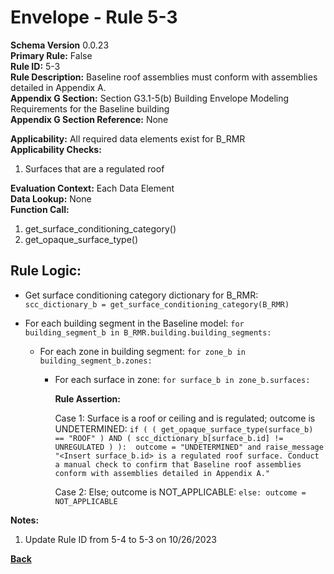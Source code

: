 # Envelope - Rule 5-3
**Schema Version** 0.0.23  
**Primary Rule:** False  
**Rule ID:** 5-3  
**Rule Description:** Baseline roof assemblies must conform with assemblies detailed in Appendix A.  
**Appendix G Section:** Section G3.1-5(b) Building Envelope Modeling Requirements for the Baseline building  
**Appendix G Section Reference:** None  

**Applicability:** All required data elements exist for B_RMR  
**Applicability Checks:**
  1. Surfaces that are a regulated roof

**Evaluation Context:** Each Data Element  
**Data Lookup:** None  
**Function Call:**
  1. get_surface_conditioning_category()  
  2. get_opaque_surface_type()  

## Rule Logic:  

- Get surface conditioning category dictionary for B_RMR: ```scc_dictionary_b = get_surface_conditioning_category(B_RMR)```  

- For each building segment in the Baseline model: ```for building_segment_b in B_RMR.building.building_segments:```  

  - For each zone in building segment: ```for zone_b in building_segment_b.zones:```  

    - For each surface in zone: ```for surface_b in zone_b.surfaces:```  

        **Rule Assertion:**  

        Case 1: Surface is a roof or ceiling and is regulated; outcome is UNDETERMINED: ```if ( ( get_opaque_surface_type(surface_b) == "ROOF" ) AND ( scc_dictionary_b[surface_b.id] != UNREGULATED ) ): 
        outcome = "UNDETERMINED" and raise_message "<Insert surface_b.id> is a regulated roof surface. Conduct a manual check to confirm that Baseline roof assemblies conform with assemblies detailed in Appendix A."```  

        Case 2: Else; outcome is NOT_APPLICABLE: ```else: outcome = NOT_APPLICABLE```  


**Notes:**

1. Update Rule ID from 5-4 to 5-3 on 10/26/2023

**[Back](../_toc.md)**